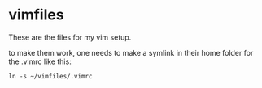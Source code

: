 vimfiles
========

These are the files for my vim setup. 

to make them work, one needs to make a symlink in their home folder for the .vimrc like this: 

```ln -s ~/vimfiles/.vimrc ```



